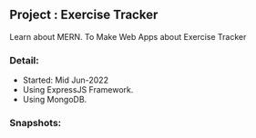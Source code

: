 ## Project : Exercise Tracker 

Learn about MERN.
To Make Web Apps about Exercise Tracker

### Detail:
- Started: Mid Jun-2022
- Using ExpressJS Framework.
- Using MongoDB.

### Snapshots:
